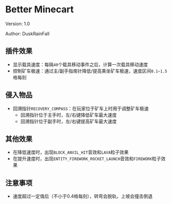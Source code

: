 # Better Minecart
Version: 1.0

Author: DuskRainFall
## 插件效果
- 显示载具速度：每隔`40`个载具移动事件之后，计算一次载具移动速度
- 控制矿车极速：通过主/副手指南针降低/提高乘坐矿车极速，速度区间`0.1~1.5`格每刻
## 侵入物品
- 回溯指针`RECOVERY_COMPASS`：在玩家位于矿车上时用于调整矿车极速
  - 回溯指针位于主手时，左/右键降低矿车最大速度
  - 回溯指针位于副手时，左/右键提高矿车最大速度
## 其他效果
- 在降低速度时，出现`BLOCK_ANVIL_HIT`音效和`LAVA`粒子效果
- 在提升速度时，出现`ENTITY_FIREWORK_ROCKET_LAUNCH`音效和`FIREWORK`粒子效果
## 注意事项
- 速度超过一定值后（不小于0.4格每刻），转弯会脱轨，上坡会撞击倒退